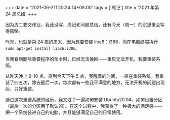 +++
date = '2021-06-21T20:24:14+08:00'
tags = ['周记']
title = '2021 年第 24 周总结'
+++

因为周二要交作业，我还没写，周记和问题总结，还有今天（周一）的沉思录会写得简略。

昨天，也就是第 24 周的周末，因为想要安装 libc6：i386，而在电脑终端执行 `sudo apt-get install libc6:i386`。

当我看到删除重要程序的命令时，已经无法挽回——重启无法开机，我要重装系统。

从昨天晚上 9-10 点，直到今天下午 5 点，我醒着的时间，一直在重装系统。我重装了四五次，除去最后一次，每次都有一些我不满意的地方，无法开机的问题出现后，只好重装。

通过这次重装系统的经历，我又过了一遍如何安装 Ubuntu20.04，如何设置分区（最后一次的分区用了默认的）。在这个过程中，我获得了一种极大的满足感——把一个系统装进自己的电脑，并且能够满足自己的日常使用。
